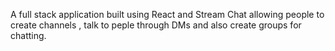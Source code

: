 A full stack application built using React and Stream Chat allowing people to create channels , talk to peple through DMs and also create groups for chatting.






